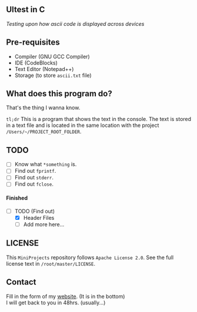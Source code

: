UItest in C       
---
*Testing upon how ascii code is displayed across devices*      

## Pre-requisites      
- Compiler (GNU GCC Compiler)      
- IDE (CodeBlocks)      
- Text Editor (Notepad++)      
- Storage (to store `ascii.txt` file)      

## What does this program do?      
That's the thing I wanna know.      
      
`tl;dr` This is a program that shows the text in the console. The text is stored in a text file and is located in the same location with the project `/Users/~/PROJECT_ROOT_FOLDER`.      

## TODO
- [ ] Know what `*something` is.      
- [ ] Find out `fprintf`.      
- [ ] Find out `stderr`.      
- [ ] Find out `fclose`.      

#### Finished      
- [ ] TODO (Find out)      
    - [x] Header Files      
    - [ ] Add more here...      

## LICENSE      
This `MiniProjects` repository follows `Apache License 2.0`. See the full license text in `/root/master/LICENSE`.      

## Contact        
Fill in the form of my [website](https://cozyplanes.github.io). (It is in the bottom)        
I will get back to you in 48hrs. (usually...)       

